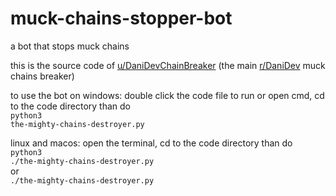 # muck-chains-stopper-bot
a bot that stops muck chains

this is the source code of [u/DaniDevChainBreaker](https://www.reddit.com/user/DaniDevChainBreaker/) (the main [r/DaniDev](https://www.reddit.com/r/DaniDev/) muck chains breaker)

to use the bot on windows:
double click the code file to run
or
open cmd, cd to the code directory than do<br><code>python3 the-mighty-chains-destroyer.py</code>

linux and macos:
open the terminal, cd to the code directory than do<br><code>python3 ./the-mighty-chains-destroyer.py</code><br>or<br><code>./the-mighty-chains-destroyer.py</code>


